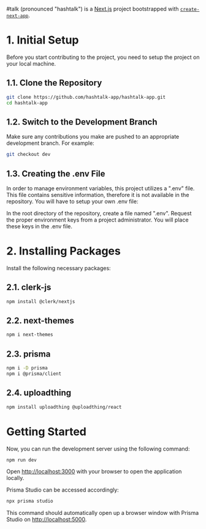 #talk (pronounced "hashtalk") is a [Next.js](https://nextjs.org/) project bootstrapped with [`create-next-app`](https://github.com/vercel/next.js/tree/canary/packages/create-next-app).

# 1. Initial Setup
Before you start contributing to the project, you need to setup the project on your local machine.

## 1.1. Clone the Repository

```bash
git clone https://github.com/hashtalk-app/hashtalk-app.git
cd hashtalk-app
```

## 1.2. Switch to the Development Branch
Make sure any contributions you make are pushed to an appropriate development branch. For example:

```bash
git checkout dev
```

## 1.3. Creating the .env File
In order to manage environment variables, this project utilizes a ".env" file. This file contains sensitive information, therefore it is not available in the repository. You will have to setup your own .env file:

In the root directory of the repository, create a file named ".env".
Request the proper environment keys from a project administrator. You will place these keys in the .env file.

# 2. Installing Packages
Install the following necessary packages:

## 2.1. clerk-js

```bash
npm install @clerk/nextjs
```

## 2.2. next-themes

```bash
npm i next-themes
```

## 2.3. prisma

```bash
npm i -D prisma
npm i @prisma/client
```

## 2.4. uploadthing

```bash
npm install uploadthing @uploadthing/react
```

# Getting Started
Now, you can run the development server using the following command:

```bash
npm run dev
```
Open [http://localhost:3000](http://localhost:3000) with your browser to open the application locally.

Prisma Studio can be accessed accordingly:

```bash
npx prisma studio
```

This command should automatically open up a browser window with Prisma Studio on [http://localhost:5000](http://localhost:5000).

